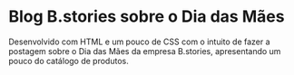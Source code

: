 # Blog B.stories sobre o Dia das Mães
Desenvolvido com HTML e um pouco de CSS com o intuito de fazer a postagem sobre o Dia das Mães da empresa B.stories, apresentando um pouco do catálogo de produtos.
